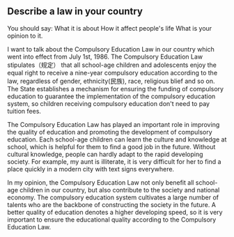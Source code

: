 ## Describe a law in your country
You should say:
What it is about
How it affect people's life
What is your opinion to it.

I want to talk about the Compulsory Education Law in our country which went into effect from July 1st, 1986. The Compulsory Education Law stipulates（规定） that all school-age children and adolescents enjoy the equal right to receive a nine-year compulsory education according to the law, regardless of gender, ethnicity(民族), race, religious blief and so on. The State establishes a mechanism for ensuring the funding of compulsory education to guarantee the implementation of the compulsory education system, so children receiving compulsory education don't need to pay tuition fees.

The Compulsory Education Law has played an important role in improving the quality of education and promoting the development of compulsory education. Each school-age children can learn the culture and knowledge at school, which is helpful for them to find a good job in the future. Without cultural knowledge, people can hardly adapt to the rapid developing society. For example, my aunt is illiterate, it is very difficult for her to find a place quickly in a modern city with text signs everywhere.

In my opinion, the Compulsory Education Law not only benefit all school-age children in our country, but also contribute to the society and national economy. The compulsory education system cultivates a large number of talents who are the backbone of constructing the society in the future. A better quality of education denotes a higher developing speed, so it is very important to ensure the educational quality according to the Compulsory Education Law.



